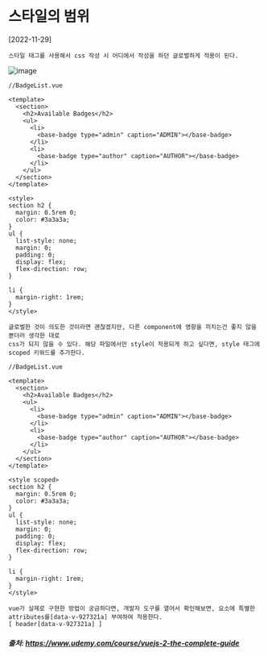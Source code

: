 # 스타일의 범위

[2022-11-29]

```
스타일 태그를 사용해서 css 작성 시 어디에서 작성을 하던 글로벌하게 적용이 된다.
```

![image](https://user-images.githubusercontent.com/62305110/204540065-b127f74d-6f2f-4ef7-a966-15e9cc21625a.png)

```vue
//BadgeList.vue

<template>
  <section>
    <h2>Available Badges</h2>
    <ul>
      <li>
        <base-badge type="admin" caption="ADMIN"></base-badge>
      </li>
      <li>
        <base-badge type="author" caption="AUTHOR"></base-badge>
      </li>
    </ul>
  </section>
</template>

<style>
section h2 {
  margin: 0.5rem 0;
  color: #3a3a3a;
}
ul {
  list-style: none;
  margin: 0;
  padding: 0;
  display: flex;
  flex-direction: row;
}

li {
  margin-right: 1rem;
}
</style>
```

```
글로벌한 것이 의도한 것이라면 괜찮겠지만, 다른 component에 영향을 끼치는건 좋지 않을뿐더러 생각한 대로
css가 되지 않을 수 있다. 해당 파일에서만 style이 적용되게 하고 싶다면, style 태그에 scoped 키워드를 추가한다.
```

```vue
//BadgeList.vue

<template>
  <section>
    <h2>Available Badges</h2>
    <ul>
      <li>
        <base-badge type="admin" caption="ADMIN"></base-badge>
      </li>
      <li>
        <base-badge type="author" caption="AUTHOR"></base-badge>
      </li>
    </ul>
  </section>
</template>

<style scoped>
section h2 {
  margin: 0.5rem 0;
  color: #3a3a3a;
}
ul {
  list-style: none;
  margin: 0;
  padding: 0;
  display: flex;
  flex-direction: row;
}

li {
  margin-right: 1rem;
}
</style>
```

```
vue가 실제로 구현한 방법이 궁금하다면, 개발자 도구를 열어서 확인해보면, 요소에 특별한 attributes를[data-v-927321a] 부여하여 적용한다.
[ header[data-v-927321a] ]
```

##### 출처: https://www.udemy.com/course/vuejs-2-the-complete-guide
